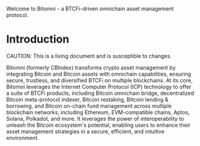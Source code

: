 Welcome to Bitomni - a BTCFi-driven omnichain asset management protocol.

# Introduction

CAUTION: This is a living document and is susceptible to changes.


Bitomni (formerly CBIndex) transforms crypto asset management by integrating Bitcoin and Bitcoin assets with omnichain capabilities, ensuring secure, trustless, and diversified BTCFi on multiple blockchains. At its core, Bitomni leverages the Internet Computer Protocol (ICP) technology to offer a suite of BTCFi products, including Bitcoin omnichain bridge, decentralized Bitcoin meta-protocol indexer, Bitcoin restaking, Bitcoin lending & borrowing, and Bitcoin on-chain fund management across multiple blockchain networks, including Ethereum, EVM-compatible chains, Aptos, Solana, Polkadot, and more. It leverages the power of interoperability to unleash the Bitcoin ecosystem's potential, enabling users to enhance their asset management strategies in a secure, efficient, and intuitive environment.
